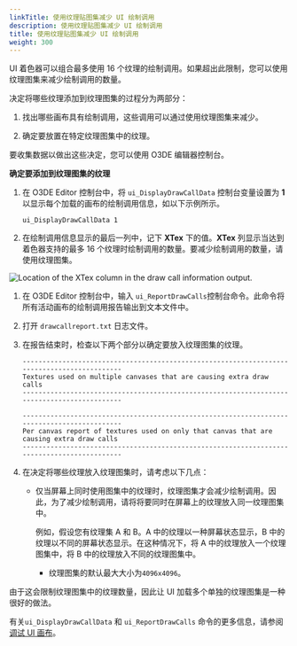 ```yaml
---
linkTitle: 使用纹理贴图集减少 UI 绘制调用
description: 使用纹理贴图集减少 UI 绘制调用
title: 使用纹理贴图集减少 UI 绘制调用
weight: 300
---
```


UI 着色器可以组合最多使用 16 个纹理的绘制调用。如果超出此限制，您可以使用纹理图集来减少绘制调用的数量。

决定将哪些纹理添加到纹理图集的过程分为两部分：

1. 找出哪些画布具有绘制调用，这些调用可以通过使用纹理图集来减少。

1. 确定要放置在特定纹理图集中的纹理。

要收集数据以做出这些决定，您可以使用 O3DE 编辑器控制台。

**确定要添加到纹理图集的纹理**

1. 在 O3DE Editor 控制台中，将 `ui_DisplayDrawCallData` 控制台变量设置为 **1** 以显示每个加载的画布的绘制调用信息，如以下示例所示。

   ```
   ui_DisplayDrawCallData 1
   ```

1. 在绘制调用信息显示的最后一列中，记下 **XTex** 下的值。**XTex** 列显示当达到着色器支持的最多 16 个纹理时绘制调用的数量。要减少绘制调用的数量，请使用纹理图集。

![Location of the XTex column in the draw call information output.](/images/user-guide/interactivity/user-interface/canvases/texture-atlases/ui-editor-texture-atlases-8.png)

1. 在 O3DE Editor 控制台中，输入 `ui_ReportDrawCalls`控制台命令。此命令将所有活动画布的绘制调用报告输出到文本文件中。

1. 打开 `drawcallreport.txt` 日志文件。

1. 在报告结束时，检查以下两个部分以确定要放入纹理图集的纹理。

   ```
   --------------------------------------------------------------------------------------------
   Textures used on multiple canvases that are causing extra draw calls
   --------------------------------------------------------------------------------------------
   ```

   ```
   --------------------------------------------------------------------------------------------
   Per canvas report of textures used on only that canvas that are causing extra draw calls
   --------------------------------------------------------------------------------------------
   ```

1. 在决定将哪些纹理放入纹理图集时，请考虑以下几点：
   + 仅当屏幕上同时使用图集中的纹理时，纹理图集才会减少绘制调用。因此，为了减少绘制调用，请将将要同时在屏幕上的纹理放入同一纹理图集中。

     例如，假设您有纹理集 A 和 B。A 中的纹理以一种屏幕状态显示，B 中的纹理以不同的屏幕状态显示。在这种情况下，将 A 中的纹理放入一个纹理图集中，将 B 中的纹理放入不同的纹理图集中。
      + 纹理图集的默认最大大小为`4096x4096`。

由于这会限制纹理图集中的纹理数量，因此让 UI 加载多个单独的纹理图集是一种很好的做法。

有关`ui_DisplayDrawCallData` 和 `ui_ReportDrawCalls` 命令的更多信息，请参阅 [调试 UI 画布](/docs/user-guide/interactivity/user-interface/canvases/debugging-ui-canvases)。
